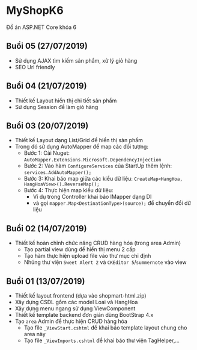 # MyShopK6
Đồ án ASP.NET Core khóa 6

## Buổi 05 (27/07/2019)
* Sử dụng AJAX tìm kiếm sản phẩm, xử lý giỏ hàng
* SEO Url friendly

## Buổi 04 (21/07/2019)
* Thiết kế Layout hiển thị chi tiết sản phẩm
* Sử dụng Session để làm giỏ hàng

## Buổi 03 (20/07/2019)
* Thiết kế Layout dạng List/Grid để hiển thị sản phẩm
* Trong đó sử dụng AutoMapper để map các đối tượng:
  - Bước 1: Cài Nuget: `AutoMapper.Extensions.Microsoft.DependencyInjection`
  - Bước 2: Vào hàm `ConfigureServices` của StartUp thêm lệnh: `services.AddAutoMapper();`
  - Bước 3: Khai báo map giữa các kiểu dữ liệu: `CreateMap<HangHoa, HangHoaView>().ReverseMap();`
  - Bước 4: Thực hiện map kiểu dữ liệu:
      - Ví dụ trong Controller khai báo IMapper dạng DI
      - và gọi `mapper.Map<DestinationType>(source);` để chuyển đổi dữ liệu

## Buổi 02 (14/07/2019)
* Thiết kế hoàn chỉnh chức năng CRUD hàng hóa (trong area Admin)
  - Tạo partial view dùng để hiển thị menu 2 cấp
  - Tạo hàm thực hiện upload file vào thư mục chỉ định
  - Nhúng thư viện `Sweet Alert 2` và `CKEditor 5`/`summernote` vào view
  
## Buổi 01 (13/07/2019)
* Thiết kế layout frontend (dựa vào shopmart-html.zip)
* Xây dựng CSDL gồm các model Loai và HangHoa
* Xây dựng menu ngang sử dụng ViewComponent
* Thiết kế template backend đơn giản dùng BootStrap 4.x
* Tạo `area` Admin để thực hiện CRUD hàng hóa
  - Tạo file `_ViewStart.cshtml` để khai báo template layout chung cho area này
  - Tạo file `_ViewImports.cshtml` để khai báo thư viện TagHelper,...